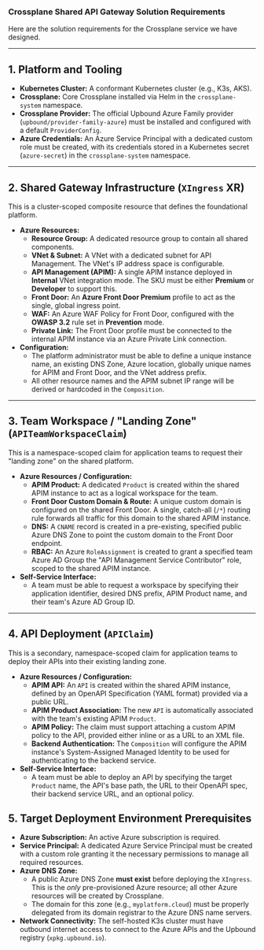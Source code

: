 ### Crossplane Shared API Gateway Solution Requirements

Here are the solution requirements for the Crossplane service we have designed.

***

## 1. Platform and Tooling

* **Kubernetes Cluster:** A conformant Kubernetes cluster (e.g., K3s, AKS).
* **Crossplane:** Core Crossplane installed via Helm in the `crossplane-system` namespace.
* **Crossplane Provider:** The official Upbound Azure Family provider (`upbound/provider-family-azure`) must be installed and configured with a default `ProviderConfig`.
* **Azure Credentials:** An Azure Service Principal with a dedicated custom role must be created, with its credentials stored in a Kubernetes secret (`azure-secret`) in the `crossplane-system` namespace.

---

## 2. Shared Gateway Infrastructure (`XIngress` XR)

This is a cluster-scoped composite resource that defines the foundational platform.

* **Azure Resources:**
    * **Resource Group:** A dedicated resource group to contain all shared components.
    * **VNet & Subnet:** A VNet with a dedicated subnet for API Management. The VNet's IP address space is configurable.
    * **API Management (APIM):** A single APIM instance deployed in **Internal** VNet integration mode. The SKU must be either **Premium** or **Developer** to support this.
    * **Front Door:** An **Azure Front Door Premium** profile to act as the single, global ingress point.
    * **WAF:** An Azure WAF Policy for Front Door, configured with the **OWASP 3.2** rule set in **Prevention** mode.
    * **Private Link:** The Front Door profile must be connected to the internal APIM instance via an Azure Private Link connection.
* **Configuration:**
    * The platform administrator must be able to define a unique instance name, an existing DNS Zone, Azure location, globally unique names for APIM and Front Door, and the VNet address prefix.
    * All other resource names and the APIM subnet IP range will be derived or hardcoded in the `Composition`.

---

## 3. Team Workspace / "Landing Zone" (`APITeamWorkspaceClaim`)

This is a namespace-scoped claim for application teams to request their "landing zone" on the shared platform.

* **Azure Resources / Configuration:**
    * **APIM Product:** A dedicated `Product` is created within the shared APIM instance to act as a logical workspace for the team.
    * **Front Door Custom Domain & Route:** A unique custom domain is configured on the shared Front Door. A single, catch-all (`/*`) routing rule forwards all traffic for this domain to the shared APIM instance.
    * **DNS:** A `CNAME` record is created in a pre-existing, specified public Azure DNS Zone to point the custom domain to the Front Door endpoint.
    * **RBAC:** An Azure `RoleAssignment` is created to grant a specified team Azure AD Group the "API Management Service Contributor" role, scoped to the shared APIM instance.
* **Self-Service Interface:**
    * A team must be able to request a workspace by specifying their application identifier, desired DNS prefix, APIM Product name, and their team's Azure AD Group ID.

---

## 4. API Deployment (`APIClaim`)

This is a secondary, namespace-scoped claim for application teams to deploy their APIs into their existing landing zone.

* **Azure Resources / Configuration:**
    * **APIM API:** An `API` is created within the shared APIM instance, defined by an OpenAPI Specification (YAML format) provided via a public URL.
    * **APIM Product Association:** The new `API` is automatically associated with the team's existing APIM `Product`.
    * **APIM Policy:** The claim must support attaching a custom APIM policy to the API, provided either inline or as a URL to an XML file.
    * **Backend Authentication:** The `Composition` will configure the APIM instance's System-Assigned Managed Identity to be used for authenticating to the backend service.
* **Self-Service Interface:**
    * A team must be able to deploy an API by specifying the target `Product` name, the API's base path, the URL to their OpenAPI spec, their backend service URL, and an optional policy.



## 5. Target Deployment Environment Prerequisites

* **Azure Subscription:** An active Azure subscription is required.
* **Service Principal:** A dedicated Azure Service Principal must be created with a custom role granting it the necessary permissions to manage all required resources.
* **Azure DNS Zone:**
    * A public Azure DNS Zone **must exist** before deploying the `XIngress`. This is the *only* pre-provisioned Azure resource; all other Azure resources will be created by Crossplane.
    * The domain for this zone (e.g., `myplatform.cloud`) must be properly delegated from its domain registrar to the Azure DNS name servers.
* **Network Connectivity:** The self-hosted K3s cluster must have outbound internet access to connect to the Azure APIs and the Upbound registry (`xpkg.upbound.io`).
